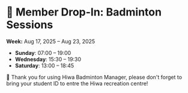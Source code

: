 # 🎾 Member Drop-In: Badminton Sessions
**Week:** Aug 17, 2025 – Aug 23, 2025

- **Sunday**: 07:00 – 19:00
- **Wednesday**: 15:30 – 19:30
- **Saturday**: 13:00 – 18:45

📣 Thank you for using Hiwa Badminton Manager, please don't forget to bring your student ID to entre the Hiwa recreation centre!
